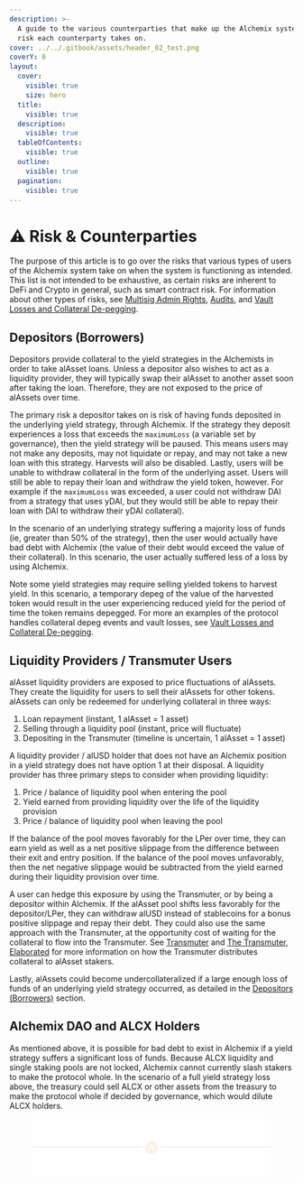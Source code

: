 ```yaml
---
description: >-
  A guide to the various counterparties that make up the Alchemix system and the
  risk each counterparty takes on.
cover: ../../.gitbook/assets/header_02_test.png
coverY: 0
layout:
  cover:
    visible: true
    size: hero
  title:
    visible: true
  description:
    visible: true
  tableOfContents:
    visible: true
  outline:
    visible: true
  pagination:
    visible: true
---
```


# ⚠️ Risk & Counterparties

The purpose of this article is to go over the risks that various types of users of the Alchemix system take on when the system is functioning as intended. This list is not intended to be exhaustive, as certain risks are inherent to DeFi and Crypto in general, such as smart contract risk. For information about other types of risks, see [Multisig Admin Rights](https://alchemix-finance.gitbook.io/user-docs/alchemix-dao/the-alchemix-dao/governance-process/multisig-admin-rights), [Audits](https://alchemix-finance.gitbook.io/user-docs/resources/audits-and-reports), and [Vault Losses and Collateral De-pegging](https://alchemix-finance.gitbook.io/user-docs/resources/guides/vault-losses-and-collateral-de-pegging).

## Depositors (Borrowers) <a href="#depositors-borrowers" id="depositors-borrowers"></a>

Depositors provide collateral to the yield strategies in the Alchemists in order to take alAsset loans. Unless a depositor also wishes to act as a liquidity provider, they will typically swap their alAsset to another asset soon after taking the loan. Therefore, they are not exposed to the price of alAssets over time.

The primary risk a depositor takes on is risk of having funds deposited in the underlying yield strategy, through Alchemix. If the strategy they deposit experiences a loss that exceeds the `maximumLoss` (a variable set by governance), then the yield strategy will be paused. This means users may not make any deposits, may not liquidate or repay, and may not take a new loan with this strategy. Harvests will also be disabled. Lastly, users will be unable to withdraw collateral in the form of the underlying asset. Users will still be able to repay their loan and withdraw the yield token, however. For example if the `maximumLoss` was exceeded, a user could not withdraw DAI from a strategy that uses yDAI, but they would still be able to repay their loan with DAI to withdraw their yDAI collateral).

In the scenario of an underlying strategy suffering a majority loss of funds (ie, greater than 50% of the strategy), then the user would actually have bad debt with Alchemix (the value of their debt would exceed the value of their collateral). In this scenario, the user actually suffered less of a loss by using Alchemix.

Note some yield strategies may require selling yielded tokens to harvest yield. In this scenario, a temporary depeg of the value of the harvested token would result in the user experiencing reduced yield for the period of time the token remains depegged. For more an examples of the protocol handles collateral depeg events and vault losses, see [Vault Losses and Collateral De-pegging](https://alchemix-finance.gitbook.io/user-docs/resources/guides/vault-losses-and-collateral-de-pegging).

## Liquidity Providers / Transmuter Users <a href="#liquidity-providers-transmuter-users" id="liquidity-providers-transmuter-users"></a>

alAsset liquidity providers are exposed to price fluctuations of alAssets. They create the liquidity for users to sell their alAssets for other tokens. alAssets can only be redeemed for underlying collateral in three ways:

1. Loan repayment (instant, 1 alAsset = 1 asset)
2. Selling through a liquidity pool (instant, price will fluctuate)
3. Depositing in the Transmuter (timeline is uncertain, 1 alAsset = 1 asset)

A liquidity provider / alUSD holder that does not have an Alchemix position in a yield strategy does not have option 1 at their disposal. A liquidity provider has three primary steps to consider when providing liquidity:

1. Price / balance of liquidity pool when entering the pool
2. Yield earned from providing liquidity over the life of the liquidity provision
3. Price / balance of liquidity pool when leaving the pool

If the balance of the pool moves favorably for the LPer over time, they can earn yield as well as a net positive slippage from the difference between their exit and entry position. If the balance of the pool moves unfavorably, then the net negative slippage would be subtracted from the yield earned during their liquidity provision over time.

A user can hedge this exposure by using the Transmuter, or by being a depositor within Alchemix. If the alAsset pool shifts less favorably for the depositor/LPer, they can withdraw alUSD instead of stablecoins for a bonus positive slippage and repay their debt. They could also use the same approach with the Transmuter, at the opportunity cost of waiting for the collateral to flow into the Transmuter. See [Transmuter](https://alchemix-finance.gitbook.io/user-docs/alchemix-ecosystem/transmuter) and [The Transmuter, Elaborated](https://alchemix-finance.gitbook.io/user-docs/resources/guides/the-transmuter-elaborated) for more information on how the Transmuter distributes collateral to alAsset stakers.

Lastly, alAssets could become undercollateralized if a large enough loss of funds of an underlying yield strategy occurred, as detailed in the [Depositors (Borrowers)](risk-and-counterparties.md#depositors-borrowers) section.

## Alchemix DAO and ALCX Holders <a href="#alchemix-dao-and-alcx-holders" id="alchemix-dao-and-alcx-holders"></a>

As mentioned above, it is possible for bad debt to exist in Alchemix if a yield strategy suffers a significant loss of funds. Because ALCX liquidity and single staking pools are not locked, Alchemix cannot currently slash stakers to make the protocol whole. In the scenario of a full yield strategy loss above, the treasury could sell ALCX or other assets from the treasury to make the protocol whole if decided by governance, which would dilute ALCX holders.

<figure><img src="../../.gitbook/assets/header_02_test.png" alt=""><figcaption></figcaption></figure>
